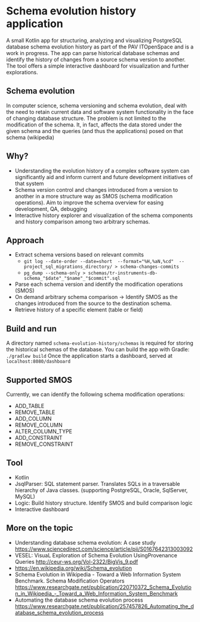 # Schema evolution history application

A small Kotlin app for structuring, analyzing and visualizing PostgreSQL database schema evolution history as part of the PAV ITOpenSpace and is a work in progress.
The app can parse historical database schemas and identify the history of changes from a source schema version to another.
The tool offers a simple interactive dashboard for visualization and further explorations.

## Schema evolution
In computer science, schema versioning and schema evolution, deal with the need to retain current data and software system functionality in the face of changing database structure. The problem is not limited to the modification of the schema. It, in fact, affects the data stored under the given schema and the queries (and thus the applications) posed on that schema (wikipedia)

## Why?
* Understanding the evolution history of a complex software system can significantly aid and inform current and future development initiatives of that system
* Schema version control and changes introduced from a version to another in a more structure way as SMOS (schema modification operations). Aim to improve the schema overview for easing development, QA, debugging
* Interactive history explorer and visualization of the schema components and history comparison among two arbitrary schemas.

## Approach
* Extract schema versions based on relevant commits
    * ```git log --date-order --date=short  --format="%H,%aN,%cd"  -- project_sql_migrations_directory/ > schema-changes-commits```
    * ```pg_dump --schema-only > schemas/tr-instruments-db-schema_"$date"_"$name"_"$commit".sql```
* Parse each schema version and identify the modification operations (SMOS)
* On demand arbitrary schema comparison -> Identify SMOS as the changes introduced from the source to the destination schema.
* Retrieve history of a specific element (table or field)

## Build and run
A directory named `schema-evolution-history/schemas` is required for storing the historical schemas of the database.
You can build the app with Gradle: `./gradlew build`
Once the application starts a dashboard, served at `localhost:8080/dashboard`

## Supported SMOS
Currently, we can identify the following schema modification operations:
* ADD_TABLE
* REMOVE_TABLE
* ADD_COLUMN
* REMOVE_COLUMN
* ALTER_COLUMN_TYPE
* ADD_CONSTRAINT
* REMOVE_CONSTRAINT

## Tool
* Kotlin
* JsqlParser: SQL statement parser. Translates SQLs in a traversable hierarchy of Java classes. (supporting PostgreSQL, Oracle, SqlServer, MySQL)
* Logic: Build history structure. Identify SMOS and build comparison logic
* Interactive dashboard

## More on the topic
* Understanding database schema evolution: A case study
https://www.sciencedirect.com/science/article/pii/S0167642313003092
* VESEL: VisuaL Exploration of Schema Evolution UsingProvenance Queries
http://ceur-ws.org/Vol-2322/BigVis_9.pdf
* https://en.wikipedia.org/wiki/Schema_evolution
* Schema Evolution in Wikipedia - Toward a Web Information System Benchmark.
Schema Modification Operators
https://www.researchgate.net/publication/220710372_Schema_Evolution_in_Wikipedia_-_Toward_a_Web_Information_System_Benchmark
* Automating the database schema evolution process
https://www.researchgate.net/publication/257457826_Automating_the_database_schema_evolution_process
